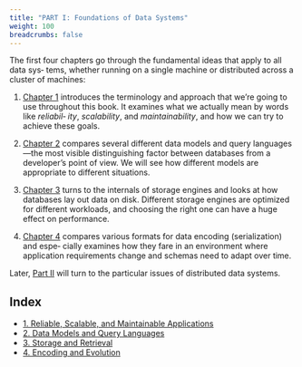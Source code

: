 ```yaml
---
title: "PART I: Foundations of Data Systems"
weight: 100
breadcrumbs: false
---
```


The first four chapters go through the fundamental ideas that apply to all data sys‐ tems, whether running on a single machine or distributed across a cluster of machines:

1. [Chapter 1](/en/ch1) introduces the terminology and approach that we’re going to use throughout this book. It examines what we actually mean by words like *reliabil‐ ity*, *scalability*, and *maintainability*, and how we can try to achieve these goals.

2. [Chapter 2](/en/ch2) compares several different data models and query languages—the most visible distinguishing factor between databases from a developer’s point of view. We will see how different models are appropriate to different situations.

3. [Chapter 3](/en/ch4) turns to the internals of storage engines and looks at how databases lay out data on disk. Different storage engines are optimized for different workloads, and choosing the right one can have a huge effect on performance.

4. [Chapter 4](/en/ch4) compares various formats for data encoding (serialization) and espe‐ cially examines how they fare in an environment where application requirements change and schemas need to adapt over time.

Later, [Part II](/en/part-ii) will turn to the particular issues of distributed data systems.


## Index

- [1. Reliable, Scalable, and Maintainable Applications](/en/ch1)
- [2. Data Models and Query Languages](/en/ch2)
- [3. Storage and Retrieval](/en/ch3)
- [4. Encoding and Evolution](/en/ch4)